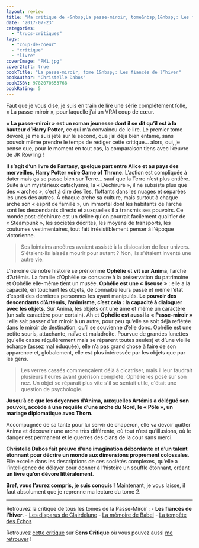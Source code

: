 ```yaml
---
layout: review
title: "Ma critique de «&nbsp;La passe-miroir, tome&nbsp;1&nbsp;: Les fiancés de l’hiver&nbsp;» de Christelle Dabos"
date: "2017-07-23"
categories: 
  - "trucs-critiques"
tags: 
  - "coup-de-coeur"
  - "critique"
  - "livre"
coverImage: "PM1.jpg"
cover2left: true
bookTitle: "La passe-miroir, tome 1&nbsp;: Les fiancés de l’hiver"
bookAuthor: "Christelle Dabos"
bookISBN: 9782070653768   
bookRating: 5
---
```


Faut que je vous dise, je suis en train de lire une série complétement folle, « La passe-miroir », pour laquelle j’ai un VRAI coup de cœur.

**« La passe-miroir » est un roman jeunesse dont il se dit qu’il est à la hauteur d’Harry Potter**, ce qui m’a convaincu de le lire. Le premier tome dévoré, je me suis jeté sur le second, que j’ai déjà bien entamé, sans pouvoir même prendre le temps de rédiger cette critique... alors, oui, je pense que, pour le moment en tout cas, la comparaison tiens avec l’œuvre de JK Rowling !

**Il s’agit d’un livre de Fantasy, quelque part entre Alice et au pays des merveilles, Harry Potter voire Game of Throne**. L’action est compliquée à dater mais ça se passe bien sur Terre... sauf que la Terre n’est plus entière. Suite à un mystérieux cataclysme, la « Déchirure », il ne subsiste plus que des « arches », c’est à dire des îles, flottants dans les nuages et séparées les unes des autres. À chaque arche sa culture, mais surtout à chaque arche son « esprit de famille », un immortel dont les habitants de l’arche sont les descendants directs et auxquelles il a transmis ses pouvoirs. Ce monde post-déchirure est un délice qu'on pourrait facilement qualifier de « Steampunk », les sociétés décrites, les moyens de transports, les coutumes vestimentaires, tout fait irrésistiblement penser à l'époque victorienne.

<blockquote class="citation">Ses lointains ancêtres avaient assisté à la dislocation de leur univers. S'étaient-ils laissés mourir pour autant ? Non, ils s'étaient inventé une autre vie.</blockquote>

L’héroïne de notre histoire se prénomme **Ophélie** et **vit sur Anima**, l’arche d’Artémis. La famille d’Ophélie se consacre à la préservation du patrimoine et Ophélie elle-même tient un musée. **Ophélie est une « liseuse »** : elle a la capacité, en touchant les objets, de connaître leurs passé et même l’état d’esprit des dernières personnes les ayant manipulés. **Le pouvoir des descendants d’Artémis, l’animisme, c’est cela : la capacité à dialoguer avec les objets**. Sur Anima, les objets ont une âme et même un caractère (un sale caractère pour certain). Ah et **Ophélie est aussi la « Passe-miroir »** : elle sait passer d’un miroir à un autre, pour peu qu’elle se soit déjà reflétée dans le miroir de destination, qu’il se souvienne d’elle donc. Ophélie est une petite souris, attachante, naïve et maladroite. Pourvue de grandes lunettes (qu'elle casse régulièrement mais se réparent toutes seules) et d’une vieille écharpe (assez mal éduquée), elle n’a pas grand chose à faire de son apparence et, globalement, elle est plus intéressée par les objets que par les gens.

<blockquote class="citation">Les verres cassés commençaient déjà à cicatriser, mais il leur faudrait plusieurs heures avant guérison complète. Ophélie les posé sur son nez. Un objet se réparait plus vite s'il se sentait utile, c'était une question de psychologie.</blockquote>

**Jusqu’à ce que les doyennes d’Anima, auxquelles Artémis a délégué son pouvoir, accède à une requête d’une arche du Nord, le « Pôle », un mariage diplomatique avec Thorn.**

Accompagnée de sa tante pour lui servir de chaperon, elle va devoir quitter Anima et découvrir une arche très différente, où tout n’est qu’illusions, où le danger est permanent et le guerres des clans de la cour sans merci.

**Christelle Dabos fait preuve d’une imagination débordante et d’un talent étonnant pour décrire un monde aux dimensions proprement colossales**. Elle excelle dans les descriptions de ces sociétés complexes, qu’elle a l’intelligence de délayer pour donner à l’histoire un souffle étonnant, créant **un livre qu’on dévore littéralement**.

**Bref, vous l’aurez compris, je suis conquis !** Maintenant, je vous laisse, il faut absolument que je reprenne ma lecture du tome 2.

* * *

Retrouvez la critique de tous les tomes de la Passe-Miroir : - **Les fiancés de l'hiver**. - [Les disparus de Clairdelune](/2017/08/ma-critique-de-la-passe-miroir-tome-2-les-disparus-de-clairdelune-de-christelle-dabos/) - [La mémoire de Babel](/2017/12/ma-critique-de-la-passe-miroir-tome-3-la-memoire-de-babel-de-christelle-dabos/) - [La tempête des Échos](/2019/12/ma-critique-de-la-passe-miroir-tome-4-la-tempete-des-echos-de-christelle-dabos/)

Retrouvez [cette critique](https://www.senscritique.com/livre/Les_Fiances_de_l_hiver_La_Passe_Miroir_tome_1/critique/133361123) sur **Sens Critique** où vous pouvez aussi [me retrouver](http://www.senscritique.com/Arnaud_Malon) !
